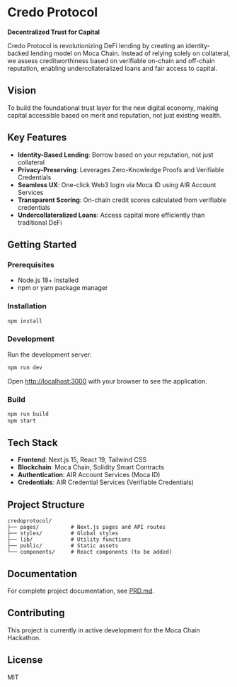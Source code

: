 # Credo Protocol

**Decentralized Trust for Capital**

Credo Protocol is revolutionizing DeFi lending by creating an identity-backed lending model on Moca Chain. Instead of relying solely on collateral, we assess creditworthiness based on verifiable on-chain and off-chain reputation, enabling undercollateralized loans and fair access to capital.

## Vision

To build the foundational trust layer for the new digital economy, making capital accessible based on merit and reputation, not just existing wealth.

## Key Features

- **Identity-Based Lending**: Borrow based on your reputation, not just collateral
- **Privacy-Preserving**: Leverages Zero-Knowledge Proofs and Verifiable Credentials
- **Seamless UX**: One-click Web3 login via Moca ID using AIR Account Services
- **Transparent Scoring**: On-chain credit scores calculated from verifiable credentials
- **Undercollateralized Loans**: Access capital more efficiently than traditional DeFi

## Getting Started

### Prerequisites

- Node.js 18+ installed
- npm or yarn package manager

### Installation

```bash
npm install
```

### Development

Run the development server:

```bash
npm run dev
```

Open [http://localhost:3000](http://localhost:3000) with your browser to see the application.

### Build

```bash
npm run build
npm start
```

## Tech Stack

- **Frontend**: Next.js 15, React 19, Tailwind CSS
- **Blockchain**: Moca Chain, Solidity Smart Contracts
- **Authentication**: AIR Account Services (Moca ID)
- **Credentials**: AIR Credential Services (Verifiable Credentials)

## Project Structure

```
credoprotocol/
├── pages/          # Next.js pages and API routes
├── styles/         # Global styles
├── lib/            # Utility functions
├── public/         # Static assets
└── components/     # React components (to be added)
```

## Documentation

For complete project documentation, see [PRD.md](./PRD.md).

## Contributing

This project is currently in active development for the Moca Chain Hackathon.

## License

MIT

